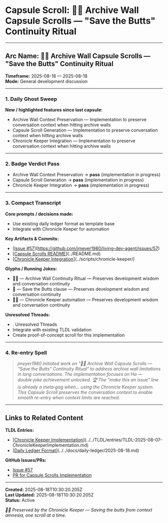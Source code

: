 # Capsule Scroll: 🧠📜 Archive Wall Capsule Scrolls — "Save the Butts" Continuity Ritual

---

## **Arc Name:** 🧠📜 Archive Wall Capsule Scrolls — "Save the Butts" Continuity Ritual
**Timeframe:** 2025-08-18 — 2025-08-18  
**Mode:** General development discussion

---

### **1. Daily Ghost Sweep**
**New / highlighted features since last capsule:**
- Archive Wall Context Preservation — Implementation to preserve conversation context when hitting archive walls
- Capsule Scroll Generation — Implementation to preserve conversation context when hitting archive walls
- Chronicle Keeper Integration — Implementation to preserve conversation context when hitting archive walls

---

### **2. Badge Verdict Pass**  
- Archive Wall Context Preservation → **pass** (implementation in progress)
- Capsule Scroll Generation → **pass** (implementation in progress)
- Chronicle Keeper Integration → **pass** (implementation in progress)

---

### **3. Compact Transcript**
**Core prompts / decisions made:**
- Use existing daily ledger format as template base
- Integrate with Chronicle Keeper for automation

**Key Artifacts & Commits:**
- [[Issue #57](https://github.com/jmeyer1980/living-dev-agent/issues/57)](https://github.com/jmeyer1980/living-dev-agent/issues/57)
- [[Capsule Scrolls README](../README.md)](../README.md)
- [[Chronicle Keeper Integration](../scripts/chronicle-keeper/)](../scripts/chronicle-keeper/)

**Glyphs / Running Jokes:**  
- 🧠📜 — Archive Wall Continuity Ritual — Preserves development wisdom and conversation continuity
- 🍑 — Save the Butts clause — Preserves development wisdom and conversation continuity
- 🧙‍♂️ — Chronicle Keeper automation — Preserves development wisdom and conversation continuity

**Unresolved Threads:**  
- . Unresolved Threads
- Integrate with existing TLDL validation
- Create proof-of-concept scroll for this implementation

---

### **4. Re‑entry Spell**  
> *jmeyer1980 initiated work on "🧠📜 Archive Wall Capsule Scrolls — "Save the Butts" Continuity Ritual" to address archive wall limitations in long conversations. The implementation focuses on Ha — double‑joke achievement unlocked. 🏆 The "make this an issue" line *is* already a meta‑gag when... using the Chronicle Keeper system. This Capsule Scroll preserves the conversation context to enable smooth re-entry when context limits are reached.*

---

## Links to Related Content

**TLDL Entries:**
- [[Chronicle Keeper Implementation](../../TLDL/entries/TLDL-2025-08-07-ChronicleKeeperImplementation.md)](../../TLDL/entries/TLDL-2025-08-07-ChronicleKeeperImplementation.md)
- [[Daily Ledger Format](../../docs/daily-ledger/2025-08-18.md)](../../docs/daily-ledger/2025-08-18.md)

**GitHub Issues/PRs:**
- [Issue #57](https://github.com/jmeyer1980/living-dev-agent/issues/57)
- [PR for Capsule Scrolls Implementation](#)

---

**Created:** 2025-08-18T10:30:20.205Z  
**Last Updated:** 2025-08-18T10:30:20.205Z  
**Status:** Active  

*🧠📜 Preserved by the Chronicle Keeper — Saving the butts from context amnesia, one scroll at a time.*